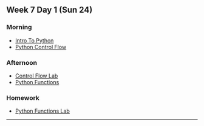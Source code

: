 ## Week 7 Day 1 (Sun 24)

### Morning

- [Intro To Python][1]
- [Python Control Flow][2]

### Afternoon

- [Control Flow Lab][3]
- [Python Functions][4]

### Homework

- [Python Functions Lab][5]

[1]: ./intro-to-python/
[2]: ./python-control-flow/
[3]: ./python-for-javascript-developers-control-flow-lab/
[4]: ./python-functions/
[5]: ./python-for-javascript-developers-functions-lab/


---
